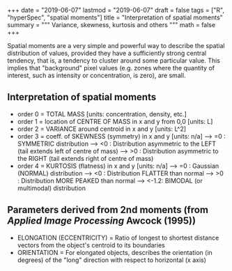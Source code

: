 +++
date = "2019-06-07"
lastmod = "2019-06-07"
draft = false
tags = ["R", "hyperSpec", "spatial moments"]
title = "Interpretation of spatial moments"
summary = """
Variance, skewness, kurtosis and others
"""
math = false
+++

Spatial moments are a very simple and powerful way to describe the spatial distribution of values, provided they have a sufficiently strong central tendency, that is, a tendency to cluster around some particular value. This implies that "background" pixel values (e.g. zones where the quantity of interest, such as intensity or concentration, is zero), are small. 

## Interpretation of spatial moments

* order 0 = TOTAL MASS [units: concentration, density, etc.]
* order 1 = location of CENTRE OF MASS in x and y from 0,0 [units: L]
* order 2 = VARIANCE around centroid in x and y [units: L^2]
* order 3 = coeff. of SKEWNESS (symmetry) in x and y [units: n/a]
--> =0 : SYMMETRIC distribution
--> <0 : Distribution asymmetric to the LEFT
(tail extends left of centre of mass)
--> >0 : Distribution asymmetric to the RIGHT
(tail extends right of centre of mass)
* order 4 = KURTOSIS (flatness) in x and y [units: n/a]
--> =0 : Gaussian (NORMAL) distribution
--> <0 : Distribution FLATTER than normal
--> >0 : Distribution MORE PEAKED than normal
--> <-1.2: BIMODAL (or multimodal) distribution

## Parameters derived from 2nd moments (from *Applied Image Processing* Awcock (1995))

* ELONGATION (ECCENTRICITY) = Ratio of longest to shortest
distance vectors from the object's centroid to its boundaries
* ORIENTATION = For elongated objects, describes the
orientation (in degrees) of the "long" direction with
respect to horizontal (x axis)

